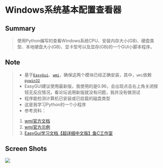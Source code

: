 # Windows系统基本配置查看器
## Summary
>使用Python编写的查看Windows系统CPU、安装内存大小(GB)、硬盘类型、本地硬盘大小(GB)、显卡型号以及显存(GB)的一个GUI小脚本程序。
## Note
> * 基于[`EasyGui`](http://easygui.sourceforge.net/)、[`wmi`](https://pypi.python.org/pypi/WMI)，确保这两个模块已经正确安装，其中，`wmi`依赖[`pywin32`](https://github.com/mhammond/pywin32/releases)
> * EasyGUI建议使用最新版，我使用的是0.96，会出现点击右上角关闭按钮无反应情况，看论坛说用新版就没有问题，我并没有做测试
> * 程序能检测计算机已安装或已挂载的磁盘类型
> * 这是我学习Python的一个小程序
> * 参考资料：
> 1. [wmi官方文档](http://timgolden.me.uk/python/wmi/tutorial.html)
> 2. [wmi官方示例](http://timgolden.me.uk/python/wmi/cookbook.html)
> 3. [EasyGui学习文档【超详细中文版】鱼C工作室](http://bbs.fishc.com/thread-46069-1-1.html)
## Screen Shots
![](http://xxx.fishc.com/album/201802/01/000417pxdsd99xyy0lrd7l.png)
